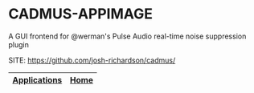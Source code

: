 # CADMUS-APPIMAGE
 
 A GUI frontend for @werman&#39;s Pulse Audio real-time noise 
 suppression plugin
 
 SITE: https://github.com/josh-richardson/cadmus/

 | [Applications](https://portable-linux-apps.github.io/apps.html) | [Home](https://portable-linux-apps.github.io)
 | --- | --- |
